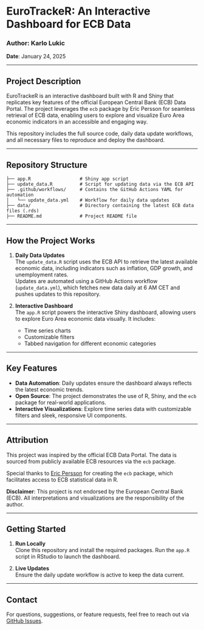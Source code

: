 # EuroTrackeR: An Interactive Dashboard for ECB Data

### Author: Karlo Lukic

**Date**: January 24, 2025

------------------------------------------------------------------------

## **Project Description**

EuroTrackeR is an interactive dashboard built with R and Shiny that replicates key features of the official European Central Bank (ECB) Data Portal. The project leverages the `ecb` package by Eric Persson for seamless retrieval of ECB data, enabling users to explore and visualize Euro Area economic indicators in an accessible and engaging way.

This repository includes the full source code, daily data update workflows, and all necessary files to reproduce and deploy the dashboard.

------------------------------------------------------------------------

## **Repository Structure**

```         
├── app.R                  # Shiny app script
├── update_data.R          # Script for updating data via the ECB API
├── .github/workflows/     # Contains the GitHub Actions YAML for automation
│   └── update_data.yml    # Workflow for daily data updates
├── data/                  # Directory containing the latest ECB data files (.rds)
├── README.md              # Project README file
```

------------------------------------------------------------------------

## **How the Project Works**

1.  **Daily Data Updates**\
    The `update_data.R` script uses the ECB API to retrieve the latest available economic data, including indicators such as inflation, GDP growth, and unemployment rates.\
    Updates are automated using a GitHub Actions workflow (`update_data.yml`), which fetches new data daily at 6 AM CET and pushes updates to this repository.

2.  **Interactive Dashboard**\
    The `app.R` script powers the interactive Shiny dashboard, allowing users to explore Euro Area economic data visually. It includes:

    -   Time series charts
    -   Customizable filters
    -   Tabbed navigation for different economic categories

------------------------------------------------------------------------

## **Key Features**

-   **Data Automation**: Daily updates ensure the dashboard always reflects the latest economic trends.
-   **Open Source**: The project demonstrates the use of R, Shiny, and the `ecb` package for real-world applications.
-   **Interactive Visualizations**: Explore time series data with customizable filters and sleek, responsive UI components.

------------------------------------------------------------------------

## **Attribution**

This project was inspired by the official ECB Data Portal. The data is sourced from publicly available ECB resources via the `ecb` package.

Special thanks to [Eric Persson](https://cran.r-project.org/web/packages/ecb/index.html) for creating the `ecb` package, which facilitates access to ECB statistical data in R.

**Disclaimer**: This project is not endorsed by the European Central Bank (ECB). All interpretations and visualizations are the responsibility of the author.

------------------------------------------------------------------------

## **Getting Started**

1.  **Run Locally**\
    Clone this repository and install the required packages. Run the `app.R` script in RStudio to launch the dashboard.

2.  **Live Updates**\
    Ensure the daily update workflow is active to keep the data current.

------------------------------------------------------------------------

## **Contact**

For questions, suggestions, or feature requests, feel free to reach out via [GitHub Issues](https://github.com/karlolukic/eurotracker/issues).
